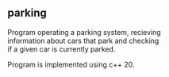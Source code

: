 ## parking

Program operating a parking system, recieving  
information about cars that park and checking    
if a given car is currently parked.

Program is implemented using c++ 20.
